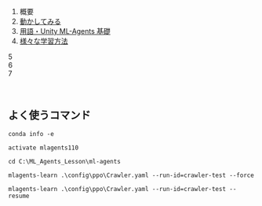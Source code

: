 1. 概要
2. [動かしてみる](2/2_0.md)
3. [用語・Unity ML-Agents 基礎](3/3_0.md) 
4. [様々な学習方法](4/4_0.md)

5  
6  
7  








<br>

## よく使うコマンド

```
conda info -e

activate mlagents110

cd C:\ML_Agents_Lesson\ml-agents

mlagents-learn .\config\ppo\Crawler.yaml --run-id=crawler-test --force

mlagents-learn .\config\ppo\Crawler.yaml --run-id=crawler-test --resume
```